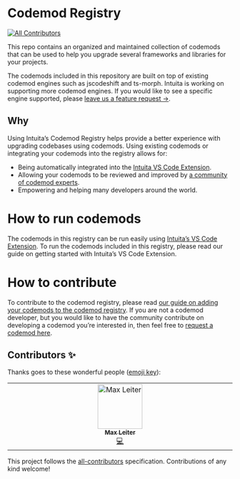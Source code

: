 # Codemod Registry
<!-- ALL-CONTRIBUTORS-BADGE:START - Do not remove or modify this section -->
[![All Contributors](https://img.shields.io/badge/all_contributors-1-orange.svg?style=flat-square)](#contributors-)
<!-- ALL-CONTRIBUTORS-BADGE:END -->

This repo contains an organized and maintained collection of codemods that can be used to help you upgrade several frameworks and libraries for your projects.

The codemods included in this repository are built on top of existing codemod engines such as jscodeshift and ts-morph. Intuita is working on supporting more codemod engines. If you would like to see a specific engine supported, please [leave us a feature request →](https://feedback.intuita.io/feature-requests-and-bugs).

## Why

Using Intuita’s Codemod Registry helps provide a better experience with upgrading codebases using codemods. Using existing codemods or integrating your codemods into the registry allows for:

-   Being automatically integrated into the [Intuita VS Code Extension](https://marketplace.visualstudio.com/items?itemName=Intuita.intuita-vscode-extension).
-   Allowing your codemods to be reviewed and improved by [a community of codemod experts](https://join.slack.com/t/intuita-inc/shared_invite/zt-1tvxm6ct0-mLZld_78yguDYOSM7DM7Cw).
-   Empowering and helping many developers around the world.

# How to run codemods

The codemods in this registry can be run easily using [Intuita’s VS Code Extension](https://marketplace.visualstudio.com/items?itemName=Intuita.intuita-vscode-extension). To run the codemods included in this registry, please read our guide on getting started with Intuita’s VS Code Extension.

# How to contribute

To contribute to the codemod registry, please read [our guide on adding your codemods to the codemod registry](https://docs.intuita.io/docs/codemod-registry/importing-codemods).
If you are not a codemod developer, but you would like to have the community contribute on developing a codemod you’re interested in, then feel free to [request a codemod here](https://feedback.intuita.io/codemod-requests).

## Contributors ✨

Thanks goes to these wonderful people ([emoji key](https://allcontributors.org/docs/en/emoji-key)):

<!-- ALL-CONTRIBUTORS-LIST:START - Do not remove or modify this section -->
<!-- prettier-ignore-start -->
<!-- markdownlint-disable -->
<table>
  <tbody>
    <tr>
      <td align="center" valign="top" width="14.28%"><a href="https://maxleiter.com/"><img src="https://avatars.githubusercontent.com/u/8675906?v=4?s=100" width="100px;" alt="Max Leiter"/><br /><sub><b>Max Leiter</b></sub></a><br /><a href="https://github.com/intuita-inc/codemod-registry/commits?author=MaxLeiter" title="Code">💻</a></td>
    </tr>
  </tbody>
</table>

<!-- markdownlint-restore -->
<!-- prettier-ignore-end -->

<!-- ALL-CONTRIBUTORS-LIST:END -->

This project follows the [all-contributors](https://github.com/all-contributors/all-contributors) specification. Contributions of any kind welcome!